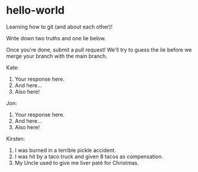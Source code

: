 # hello-world
Learning how to git (and about each other)!

Write down two truths and one lie below.

Once you're done, submit a pull request! We'll try to guess the lie before we merge your branch with the main branch.

Kate:
1. Your response here.
2. And here...
3. Also here!


Jon:
1. Your response here.
2. And here...
3. Also here!


Kirsten:
1. I was burned in a terrible pickle accident.
2. I was hit by a taco truck and given 8 tacos as compensation.
3. My Uncle used to give me liver paté for Christmas.
